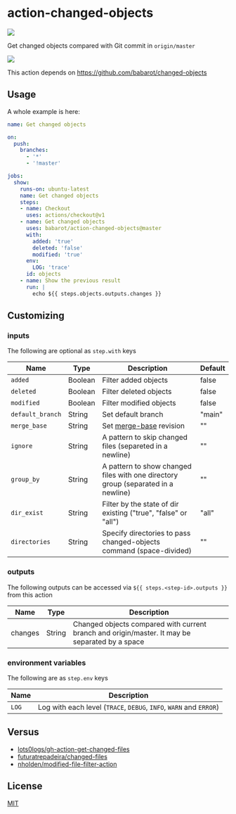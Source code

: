 action-changed-objects
======================

[![](https://github.com/babarot/action-changed-objects/workflows/release/badge.svg)](https://github.com/babarot/action-changed-objects/releases)

Get changed objects compared with Git commit in `origin/master`

![](demo.png)

This action depends on https://github.com/babarot/changed-objects

## Usage

A whole example is here:

```yaml
name: Get changed objects

on:
  push:
    branches:
      - '*'
      - '!master'

jobs:
  show:
    runs-on: ubuntu-latest
    name: Get changed objects
    steps:
    - name: Checkout
      uses: actions/checkout@v1
    - name: Get changed objects
      uses: babarot/action-changed-objects@master
      with:
        added: 'true'
        deleted: 'false'
        modified: 'true'
      env:
        LOG: 'trace'
      id: objects
    - name: Show the previous result
      run: |
        echo ${{ steps.objects.outputs.changes }}
```

## Customizing

### inputs

The following are optional as `step.with` keys

| Name       | Type   | Description              | Default |
| ---------- | ------ | -------------------------| ------- |
| `added`    | Boolean | Filter added objects    | false   |
| `deleted`  | Boolean | Filter deleted objects  | false   |
| `modified` | Boolean | Filter modified objects | false   |
| `default_branch`   | String  | Set default branch | "main" |
| `merge_base`     | String  | Set [merge-base](https://git-scm.com/docs/git-merge-base) revision | "" |
| `ignore` | String | A pattern to skip changed files (separeted in a newline) | "" |
| `group_by` | String | A pattern to show changed files with one directory group (separated in a newline) | "" |
| `dir_exist` | String | Filter by the state of dir existing ("true", "false" or "all") | "all" |
| `directories` | String | Specify directories to pass changed-objects command (space-divided) | "" |

### outputs

The following outputs can be accessed via `${{ steps.<step-id>.outputs }}` from this action

| Name | Type | Description |
| ---- | ---- | ----------- |
| changes  | String  | Changed objects compared with current branch and origin/master. It may be separated by a space |

### environment variables

The following are as `step.env` keys

| Name | Description |
| ---- | ----------- |
| `LOG`  | Log with each level (`TRACE`, `DEBUG`, `INFO`, `WARN` and `ERROR`) |

## Versus

- [lots0logs/gh-action-get-changed-files](https://github.com/lots0logs/gh-action-get-changed-files)
- [futuratrepadeira/changed-files](https://github.com/futuratrepadeira/changed-files)
- [nholden/modified-file-filter-action](https://github.com/nholden/modified-file-filter-action)

## License

[MIT](https://babarot.mit-license.org/)
